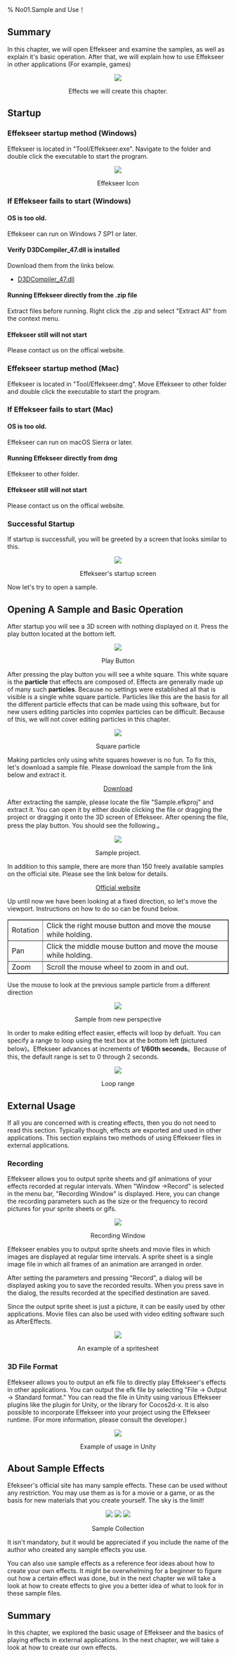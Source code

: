 ﻿% No01.Sample and Use！

<div class="main">

## Summary

In this chapter, we will open Effekseer and examine the samples, as well as explain it's basic operation. After that, we will explain how to use Effekseer in other applications (For example, games)

<div align="center">
<img src="../../img/Tutorial/02_completed.gif">
<p>Effects we will create this chapter. </p>
</div>

## Startup

### Effekseer startup method (Windows)

Effekseer is located in "Tool/Effekseer.exe". Navigate to the folder and double click the executable to start the program.

<div align="center">
<img src="../../img/Tutorial/01_icon.png">
<p>
Effekseer Icon
</p>
</div>

### If Effekseer fails to start (Windows)

#### OS is too old.

Effekseer can run on Windows 7 SP1 or later.

#### Verify D3DCompiler_47.dll is installed

Download them from the links below.

<ul>
<li><a href="https://support.microsoft.com/en-us/help/4020302/the-net-framework-4-7-installation-is-blocked-on-windows-7-windows-ser" target="_top">D3DCompiler_47.dll</a></li>
</ul>

#### Running Effekseer directly from the .zip file

Extract files before running. Right click the .zip and select "Extract All" from the context menu.

#### Effekseer still will not start

Please contact us on the offical website.

### Effekseer startup method (Mac)

Effekseer is located in "Tool/Effekseer.dmg". Move Effekseer to other folder and double click the executable to start the program.

### If Effekseer fails to start (Mac)

#### OS is too old.

Effekseer can run on macOS Sierra or later.

#### Running Effekseer directly from dmg

Effekseer to other folder.

#### Effekseer still will not start

Please contact us on the offical website.

### Successful Startup

If startup is successfull, you will be greeted by a screen that looks similar to this.

<div align="center">
<img src="../../img/Tutorial/01_all_en.png">
<p>
Effekseer's startup screen
</p>
</div>

Now let's try to open a sample.

## Opening A Sample and Basic Operation

After startup you will see a 3D screen with nothing displayed on it. Press the play button located at the bottom left.

<div align="center">
<img src="../../img/Tutorial/01_play.png">
<p>
Play Button
</p>
</div>

After pressing the play button you will see a white square. This white square is the <b>particle</b> that effects are composed of. Effects are generally made up of many such <b>particles</b>. Because no settings were established all that is visible is a single white square particle. Particles like this are the basis for all the different particle effects that can be made using this software, but for new users editing particles into copmlex particles can be difficult. Because of this, we will not cover editing particles in this chapter.

<div align="center">
<img src="../../img/Tutorial/01_square.png">
<p>
Square particle
</p>
</div>

Making particles only using white squares however is no fun. To fix this, let's download a sample file. Please download the sample from the link below and extract it.

<div align="center">
<a href = "../../Sample/01_Sample.zip">Download</a>
</div>

After extracting the sample, please locate the file "Sample.efkproj" and extract it. You can open it by either double clicking the file or dragging the project or dragging it onto the 3D screen of Effekseer. After opening the file, press the play button. You should see the following.。






<div align="center">
<img src="../../img/Tutorial/01_sample.png">
<p>
Sample project. 
</p>
</div>

In addition to this sample, there are more than 150 freely available samples on the official site. Please see the link below for details.

<div align="center">
<a href = "https://effekseer.github.io/jp/contribute.html">Official website</a>
</div>

Up until now we have been looking at a fixed direction, so let's move the viewport. Instructions on how to do so can be found below.

<div align="center">
<table border="1">
<tr>
<td>
Rotation
</td>
<td>
Click the right mouse button and move the mouse while holding.
</td>
</tr>
<tr>
<td>
Pan
</td>
<td>
Click the middle mouse button and move the mouse while holding.
</td>
</tr>
<tr>
<td>
Zoom
</td>
<td>
Scroll the mouse wheel to zoom in and out.
</td>
</tr>
</table>
</div>

Use the mouse to look at the previous sample particle from a different direction

<div align="center">
<img src="../../img/Tutorial/01_view.png">
<p>
Sample from new perspective
</p>
</div>

In order to make editing effect easier, effects will loop by defualt. You can specify a range to loop using the text box at the bottom left (pictured below)。Effekseer advances at increments of <b>1/60th seconds</b>。Because of this, the default range is set to 0 through 2 seconds.

<div align="center">
<img src="../../img/Tutorial/01_time_en.png">
<p>
Loop range
</p>
</div>


## External Usage

If all you are concerned with is creating effects, then you do not need to read this section. Typically though, effects are exported and used in other applications. This section explains two methods of using Effekseer files in external applications.

### Recording

Effekseer allows you to output sprite sheets and gif animations of your effects recorded at regular intervals. When "Window ->Record" is selected in the menu bar, "Recording Window" is displayed. Here, you can change the recording parameters such as the size or the frequency to record pictures for your sprite sheets or gifs.

<div align="center">
<img src="../../img/Tutorial/01_record_en.png">
<p>
Recording Window
</p>
</div>

Effekseer enables you to output sprite sheets and movie files in which images are displayed at regular time intervals. A sprite sheet is a single image file in which all frames of an animation are arranged in order.

After setting the parameters and pressing "Record", a dialog will be displayed asking you to save the recorded results. When you press save in the dialog, the results recorded at the specified destination are saved.

Since the output sprite sheet is just a picture, it can be easily used by other applications. Movie files can also be used with video editing software such as AfterEffects.

<div align="center">
<img src="../../img/Tutorial/01_record_sprite.png">
<p>
An example of a spritesheet
</p>
</div>

### 3D File Format

Effekseer allows you to output an efk file to directly play Effekseer's effects in other applications. You can output the efk file by selecting "File -> Output -> Standard format." You can read the file in Unity using various Effekseer plugins like the plugin for Unity, or the library for Cocos2d-x. It is also possible to incorporate Effekseer into your project using the Effekseer runtime. (For more information, please consult the developer.) 


<div align="center">
<img src="../../img/Tutorial/01_unity.png">
<p>
Example of usage in Unity
</p>
</div>

## About Sample Effects 

Efekseer's official site has many sample effects. These can be used without any restriction. You may use them as is for a movie or a game, or as the basis for new materials that you create yourself. The sky is the limit!

<div align="center">
<img src="../../img/Tutorial/01_samples_01.gif">
<img src="../../img/Tutorial/01_samples_02.gif">
<img src="../../img/Tutorial/01_samples_03.gif">
<p>
Sample Collection 
</p>
</div>
        
It isn't mandatory, but it would be appreciated if you include the name of the author who created any sample effects you use.

You can also use sample effects as a reference feor ideas about how to create your own effects. It might be overwhelming for a beginner to figure out how a certain effect was done, but in the next chapter we will take a look at how to create effects to give you a better idea of what to look for in these sample files.

## Summary

In this chapter, we explored the basic usage of Effekseer  and the basics of playing effects in external applications. In the next chapter, we will take a look at how to create our own effects.

</div>